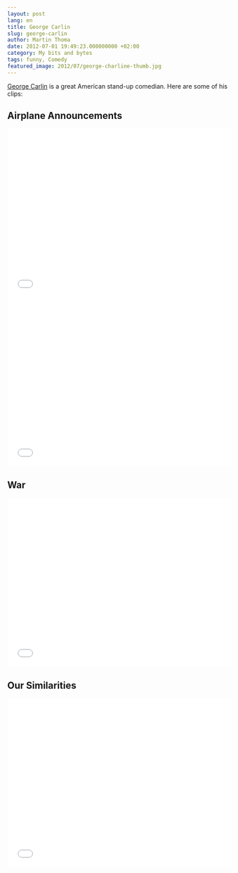 ```yaml
---
layout: post
lang: en
title: George Carlin
slug: george-carlin
author: Martin Thoma
date: 2012-07-01 19:49:23.000000000 +02:00
category: My bits and bytes
tags: funny, Comedy
featured_image: 2012/07/george-charline-thumb.jpg
---
```

<a href="http://en.wikipedia.org/wiki/George_Carlin">George Carlin</a> is a great American stand-up comedian. Here are some of his clips:

<h2>Airplane Announcements</h2>
<iframe width="512" height="384" src="//www.youtube.com/embed/h7uMom9N5-I" frameborder="0" allowfullscreen></iframe>

<iframe width="512" height="384" src="//www.youtube.com/embed/feylIp-psJ0" frameborder="0" allowfullscreen></iframe>

<h2>War</h2>
<iframe width="512" height="384" src="//www.youtube.com/embed/gnK8_KJcmWg" frameborder="0" allowfullscreen></iframe>

<h2>Our Similarities</h2>
<iframe width="512" height="384" src="//www.youtube.com/embed/cgps85scy1g" frameborder="0" allowfullscreen></iframe>
